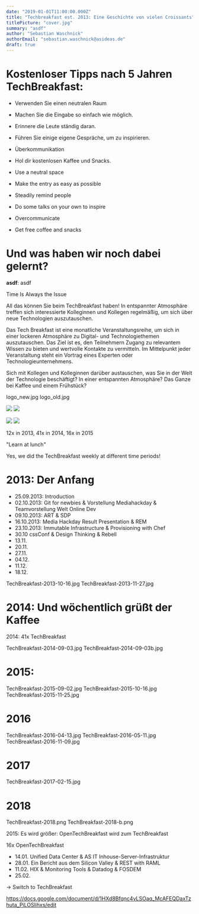 ```yaml
---
date: "2019-01-01T11:00:00.000Z"
title: "Techbreakfast est. 2013: Eine Geschichte von vielen Croissants"
titlePicture: "cover.jpg"
summary: "asdf"
author: "Sebastian Waschnick"
authorEmail: "sebastian.waschnick@asideas.de"
draft: true
---
```


# Kostenloser Tipps nach 5 Jahren TechBreakfast:

* Verwenden Sie einen neutralen Raum
* Machen Sie die Eingabe so einfach wie möglich.
* Erinnere die Leute ständig daran.
* Führen Sie einige eigene Gespräche, um zu inspirieren.
* Überkommunikation
* Hol dir kostenlosen Kaffee und Snacks.

* Use a neutral space
* Make the entry as easy as possible
* Steadily remind people
* Do some talks on your own to inspire
* Overcommunicate
* Get free coffee and snacks

# Und was haben wir noch dabei gelernt?

**asdf**: asdf

Time Is Always the Issue



All das können Sie beim TechBreakfast haben! In entspannter Atmosphäre treffen sich interessierte Kolleginnen und Kollegen regelmäßig, um sich über neue Technologien auszutauschen.

Das Tech Breakfast ist eine monatliche Veranstaltungsreihe, um sich in einer lockeren Atmosphäre zu Digital- und Technologiethemen auszutauschen. Das Ziel ist es, den Teilnehmern Zugang zu relevantem Wissen zu bieten und wertvolle Kontakte zu vermitteln. Im Mittelpunkt jeder Veranstaltung steht ein Vortrag eines Experten oder Technologieunternehmens.

Sich mit Kollegen und Kolleginnen darüber austauschen, was Sie in der Welt der Technologie beschäftigt? In einer entspannten Atmosphäre? Das Ganze bei Kaffee und einem Frühstück?


logo_new.jpg
logo_old.jpg

<div class="gallery">

![](tt_no_01.png)
![](tt_no_02.png)

</div>

![](NewInTech-2018-01-10.jpg)
![](NewInTech-2018-04-11.jpg)

12x in 2013, 41x in 2014, 16x in 2015 

"Learn at lunch"

Yes, we did the TechBreakfast weekly at different time periods! 

# 2013: Der Anfang

* 25.09.2013: Introduction
* 02.10.2013: Git for newbies & Vorstellung Mediahackday & Teamvorstellung Welt Online Dev
* 09.10.2013: ART & SDP
* 16.10.2013: Media Hackday Result Presentation & REM
* 23.10.2013: Immutable Infrastructure & Provisioning with Chef
* 30.10 cssConf & Design Thinking & Rebell
* 13.11.
* 20.11.
* 27.11.
* 04.12.
* 11.12.
* 18.12.

TechBreakfast-2013-10-16.jpg
TechBreakfast-2013-11-27.jpg

# 2014: Und wöchentlich grüßt der Kaffee
2014: 41x TechBreakfast

<div class="gallery">
TechBreakfast-2014-09-03.jpg
TechBreakfast-2014-09-03b.jpg
</div>

# 2015: 

<div class="gallery">
TechBreakfast-2015-09-02.jpg
TechBreakfast-2015-10-16.jpg
TechBreakfast-2015-11-25.jpg
</div>

# 2016

<div class="gallery">
TechBreakfast-2016-04-13.jpg
TechBreakfast-2016-05-11.jpg
TechBreakfast-2016-11-09.jpg
</div>

# 2017

TechBreakfast-2017-02-15.jpg

# 2018

<div class="gallery">
TechBreakfast-2018.png
TechBreakfast-2018-b.png
<div class="gallery">


2015: Es wird größer: OpenTechBreakfast wird zum TechBreakfast

16x OpenTechBreakfast
* 14.01. Unified Data Center & AS IT Inhouse-Server-Infrastruktur
* 28.01. Ein Bericht aus dem Silicon Valley & REST with RAML
* 11.02. HIX & Monitoring Tools & Datadog & FOSDEM
* 25.02. 

-> Switch to TechBreakfast

https://docs.google.com/document/d/1HXd8Bfqnc4vLSOaq_McAFEQDaxTzhuta_PiLOSlihxs/edit





